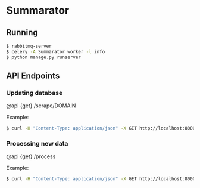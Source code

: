 Summarator
==========


Running
-------


```bash
$ rabbitmq-server
$ celery -A Summarator worker -l info
$ python manage.py runserver
```


API Endpoints
-------------


### Updating database

@api {get} /scrape/DOMAIN

Example:

```bash
$ curl -H "Content-Type: application/json" -X GET http://localhost:8000/scrape/tech
```

### Processing new data

@api {get} /process

Example:

```bash
$ curl -H "Content-Type: application/json" -X GET http://localhost:8000/process
```
